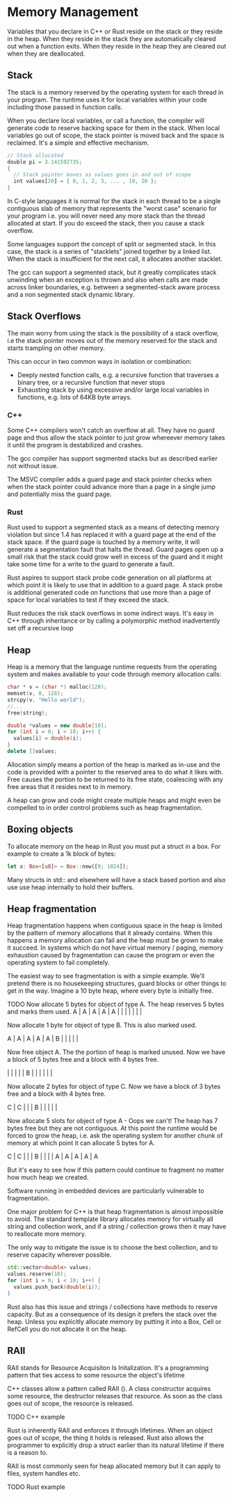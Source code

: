 # Memory Management

Variables that you declare in C++ or Rust reside on the stack or they reside in the heap. When they reside in the stack they are automatically cleared out when a function exits. When they reside in the heap they are cleared out when they are deallocated.

## Stack

The stack is a memory reserved by the operating system for each thread in your program. The runtime uses it for local variables within your code including those passed in function calls.

When you declare local variables, or call a function, the compiler will generate code to reserve backing space for them in the stack. When local variables go out of scope, the stack pointer is moved back and the space is reclaimed. It's a simple and effective mechanism.

```rust
// Stack allocated
double pi = 3.141592735;
{
  // Stack pointer moves as values goes in and out of scope
  int values[20] = { 0, 1, 2, 3, ... , 19, 20 };
}
```

In C-style languages it is normal for the stack in each thread to be a single contiguous slab of memory that represents the "worst case" scenario for your program i.e. you will never need any more stack than the thread allocated at start. If you do exceed the stack, then you cause a stack overflow.

Some languages support the concept of split or segmented stack. In this case, the stack is a series of "stacklets" joined together by a linked list. When the stack is insufficient for the next call, it allocates another stacklet.

The gcc can support a segmented stack, but it greatly complicates stack unwinding when an exception is thrown and also when calls are made across linker boundaries, e.g. between a segmented-stack aware process and a non segmented stack dynamic library.  

## Stack Overflows

The main worry from using the stack is the possibility of a stack overflow, i.e the stack pointer moves out of the memory reserved for the stack and starts trampling on other memory.

This can occur in two common ways in isolation or combination:

* Deeply nested function calls, e.g. a recursive function that traverses a binary tree, or a recursive function that never stops
* Exhausting stack by using excessive and/or large local variables in functions, e.g. lots of 64KB byte arrays.

### C++

Some C++ compilers won't catch an overflow at all. They have no guard page and thus allow the stack pointer to just grow whereever memory takes it until the program is destabilized and crashes.

The gcc compiler has support segmented stacks but as described earlier not without issue.

The MSVC compiler adds a guard page and stack pointer checks when when the stack pointer could advance more than a page in a single jump and potentially miss the guard page.

### Rust

Rust used to support a segmented stack as a means of detecting memory violation but since 1.4 has replaced it with a guard page at the end of the stack space. If the guard page is touched by a memory write, it will generate a segmentation fault that halts the thread. Guard pages open up a small risk that the stack could grow well in excess of the guard and it might take some time for a write to the guard to generate a fault.

Rust aspires to support stack probe code generation on all platforms at which point it is likely to use that in addition to a guard page. A stack probe is additional generated code on functions that use more than a page of space for local variables to test if they exceed the stack.

Rust reduces the risk stack overflows in some indirect ways. It's easy in C++ through inheritance or by calling a polymorphic method inadvertently set off a recursive loop

## Heap

Heap is a memory that the language runtime requests from the operating system and makes available to your code through memory allocation calls:

```c++
char * v = (char *) malloc(128);
memset(v, 0, 128);
strcpy(v, "Hello world");
//...
free(string);

double *values = new double[10];
for (int i = 0; i < 10; i++) {
  values[i] = double(i);
}
delete []values;
```

Allocation simply means a portion of the heap is marked as in-use and the code is provided with a pointer to the reserved area to do what it likes with. Free causes the portion to be returned to its free state, coalescing with any free areas that it resides next to in memory.

A heap can grow and code might create multiple heaps and might even be compelled to in order control problems such as heap fragmentation.

## Boxing objects
To allocate memory on the heap in Rust you must put a struct in a box. For example to create a 1k block of bytes:

```rust
let x: Box<[u8]> = Box::new([0; 1024]);
```

Many structs in std:: and elsewhere will have a stack based portion and also use use heap internally to hold their buffers.

## Heap fragmentation

Heap fragmentation happens when contiguous space in the heap is limited by the pattern of memory allocations that it already contains. When this happens a memory allocation can fail and the heap must be grown to make it succeed. In systems which do not have virtual memory / paging, memory exhaustion caused by fragmentation can cause the program or even the operating system to fail completely.

The easiest way to see fragmentation is with a simple example. We'll pretend there is no housekeeping structures, guard blocks or other things to get in the way. Imagine a 10 byte heap, where every byte is initially free.

TODO
Now allocate 5 bytes for object of type A. The heap reserves 5 bytes and marks them used.
A | A | A | A | A | | | | | | |

Now allocate 1 byte for object of type B. This is also marked used.

A | A | A | A | A | B | | | | |

Now free object A. The the portion of heap is marked unused. Now we have a block of 5 bytes free and a block with 4 bytes free.

 | | | | | B | | | | | |

Now allocate 2 bytes for object of type C. Now we have a block of 3 bytes free and a block with 4 bytes free.

C | C | | | B | | | | |

Now allocate 5 slots for object of type A - Oops we can't! The heap has 7 bytes free but they are not contiguous. At this point the runtime would be forced to grow the heap, i.e. ask the operating system for another chunk of memory at which point it can allocate 5 bytes for A.

C | C | | | B | | | | A | A | A | A | A

But it's easy to see how if this pattern could continue to fragment no matter how much heap we created.

Software running in embedded devices are particularly vulnerable to fragmentation.

One major problem for C++ is that heap fragmentation is almost impossible to avoid. The standard template library allocates memory for virtually all string and collection work, and if a string / collection grows then it may have to reallocate more memory.

The only way to mitigate the issue is to choose the best collection, and to reserve capacity wherever possible.

```c++
std::vector<double> values;
values.reserve(10);
for (int i = 0; i < 10; i++) {
  values.push_back(double(i));
}
```

Rust also has this issue and strings / collections have methods to reserve capacity. But as a consequence of its design it prefers the stack over the heap. Unless you explicitly allocate memory by putting it into a Box, Cell or RefCell you do not allocate it on the heap.

## RAII

RAII stands for Resource Acquisiton Is Initalization. It's a programming pattern that ties access to some resource the object's lifetime

C++ classes allow a pattern called RAII (). A class constructor acquires some resource, the destructor releases that resource. As soon as the class goes out of scope, the resource is released.

TODO C++ example

Rust is inherently RAII and enforces it through lifetimes. When an object goes out of scope, the thing it holds is released. Rust also allows the programmer to explicitly drop a struct earlier than its natural lifetime if there is a reason to.

RAII is most commonly seen for heap allocated memory but it can apply to files, system handles etc.

TODO Rust example
